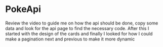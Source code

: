 # PokeApi

Review the video to guide me on how the api should be done, copy some data and look for the api page to find the necessary code. After this I started with the design of the cards and finally I looked for how I could make a pagination next and previous to make it more dynamic
